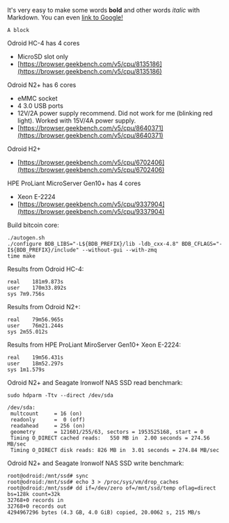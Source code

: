 It's very easy to make some words **bold** and other words *italic* with Markdown. You can even [link to Google!](http://google.com)

```
A block
```

Odroid HC-4 has 4 cores
 - MicroSD slot only
 - [https://browser.geekbench.com/v5/cpu/8135186](https://browser.geekbench.com/v5/cpu/8135186)

Odroid N2+ has 6 cores
 - eMMC socket
 - 4 3.0 USB ports
 - 12V/2A power supply recommend.  Did not work for me (blinking red light).  Worked with 15V/4A power supply.
 - [https://browser.geekbench.com/v5/cpu/8640371](https://browser.geekbench.com/v5/cpu/8640371)

Odroid H2+
 - [https://browser.geekbench.com/v5/cpu/6702406](https://browser.geekbench.com/v5/cpu/6702406)

HPE ProLiant MicroServer Gen10+ has 4 cores
 - Xeon E-2224
 - [https://browser.geekbench.com/v5/cpu/9337904](https://browser.geekbench.com/v5/cpu/9337904)

Build bitcoin core:
```
./autogen.sh
./configure BDB_LIBS="-L${BDB_PREFIX}/lib -ldb_cxx-4.8" BDB_CFLAGS="-I${BDB_PREFIX}/include" --without-gui --with-zmq
time make
```
Results from Odroid HC-4:
```
real	181m9.873s
user	170m33.892s
sys	7m9.756s
```

Results from Odroid N2+:
```
real	79m56.965s
user	76m21.244s
sys	2m55.012s
```

Results from HPE ProLiant MiroServer Gen10+ Xeon E-2224:
```
real	19m56.431s
user	18m52.297s
sys	1m1.579s
```


Odroid N2+ and Seagate Ironwolf NAS SSD read benchmark:
```
sudo hdparm -Ttv --direct /dev/sda

/dev/sda:
 multcount     = 16 (on)
 readonly      =  0 (off)
 readahead     = 256 (on)
 geometry      = 121601/255/63, sectors = 1953525168, start = 0
 Timing O_DIRECT cached reads:   550 MB in  2.00 seconds = 274.56 MB/sec
 Timing O_DIRECT disk reads: 826 MB in  3.01 seconds = 274.84 MB/sec
 ```
 
 Odroid N2+ and Seagate Ironwolf NAS SSD write benchmark:
 ```
root@odroid:/mnt/ssd# sync
root@odroid:/mnt/ssd# echo 3 > /proc/sys/vm/drop_caches
root@odroid:/mnt/ssd# dd if=/dev/zero of=/mnt/ssd/temp oflag=direct bs=128k count=32k
32768+0 records in
32768+0 records out
4294967296 bytes (4.3 GB, 4.0 GiB) copied, 20.0062 s, 215 MB/s
```
